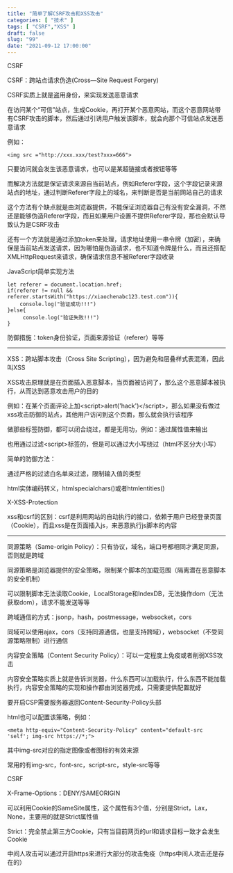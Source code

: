 ```yaml
---
title: "简单了解CSRF攻击和XSS攻击"
categories: [ "技术" ]
tags: [ "CSRF","XSS" ]
draft: false
slug: "99"
date: "2021-09-12 17:00:00"
---
```


CSRF

CSRF：跨站点请求伪造(Cross—Site Request Forgery)

CSRF实质上就是盗用身份，来实现发送恶意请求

在访问某个“可信”站点，生成Cookie，再打开某个恶意网站，而这个恶意网站带有CSRF攻击的脚本，然后通过引诱用户触发该脚本，就会向那个可信站点发送恶意请求

例如：

    <img src ="http://xxx.xxx/test?xxx=666">

只要访问就会发生该恶意请求，也可以是某超链接或者按钮等等


而解决方法就是保证请求来源自当前站点，例如Referer字段，这个字段记录来源站点的地址，通过判断Referer字段上的域名，来判断是否是当前网站自己的请求

这个方法有个缺点就是由浏览器提供，不能保证浏览器自己有没有安全漏洞，不然还是能够伪造Referer字段，而且如果用户设置不提供Referer字段，那也会默认导致认为是CSRF攻击

还有一个方法就是通过添加token来处理，请求地址使用一串令牌（加密），来确保是当前站点发送请求，因为哪怕是伪造请求，也不知道令牌是什么，而且还搭配XMLHttpRequest来请求，确保请求信息不被Referer字段收录



JavaScript简单实现方法

    let referer = document.location.href;
    if(referer != null && referer.startsWith("https://xiaochenabc123.test.com")){
        console.log("验证成功!!!")
    }else{
         console.log("验证失败!!!")
    }



防御措施：token身份验证，页面来源验证（referer）等等




---


XSS：跨站脚本攻击（Cross Site Scripting），因为避免和层叠样式表混淆，因此叫XSS

XSS攻击原理就是在页面插入恶意脚本，当页面被访问了，那么这个恶意脚本被执行，从而达到恶意攻击用户的目的

例如：在某个页面评论上加\<script>alert('hack')\</script>，那么如果没有做过xss攻击防御的站点，其他用户访问到这个页面，那么就会执行该程序


做那些标签防御，都可以闭合绕过，都是无用功，例如：通过属性值来输出


也用通过过滤\<script>标签的，但是可以通过大小写绕过（html不区分大小写）


简单的防御方法：

通过严格的过滤白名单来过滤，限制输入值的类型

html实体编码转义，htmlspecialchars()或者htmlentities()

X-XSS-Protection


xss和csrf的区别：csrf是利用网站的自动执行的接口，依赖于用户已经登录页面（Cookie），而且xss是在页面插入js，来恶意执行js脚本的内容

---




同源策略（Same-origin Policy）：只有协议，域名，端口号都相同才满足同源，否则就是跨域


同源策略是浏览器提供的安全策略，限制某个脚本的加载范围（隔离潜在恶意脚本的安全机制）

可以限制脚本无法读取Cookie，LocalStorage和IndexDB，无法操作dom（无法获取dom），请求不能发送等等

跨域通信的方式：jsonp，hash，postmessage，websocket，cors

同域可以使用ajax，cors（支持同源通信，也是支持跨域），websocket（不受同源策略限制）进行通信


内容安全策略（Content Security Policy）：可以一定程度上免疫或者削弱XSS攻击

内容安全策略实质上就是告诉浏览器，什么东西可以加载执行，什么东西不能加载执行，内容安全策略的实现和操作都由浏览器完成，只需要提供配置就好

要开启CSP需要服务器返回Content-Security-Policy头部


html也可以配置该策略，例如：

    <meta http-equiv="Content-Security-Policy" content="default-src 'self'; img-src https://*;">


其中img-src对应的指定图像或者图标的有效来源


常用的有img-src，font-src，script-src，style-src等等



CSRF


X-Frame-Options：DENY/SAMEORIGIN


可以利用Cookie的SameSite属性，这个属性有3个值，分别是Strict，Lax，None，主要用的就是Strict属性值

Strict：完全禁止第三方Cookie，只有当目前网页的url和请求目标一致才会发生Cookie



中间人攻击可以通过开启https来进行大部分的攻击免疫（https中间人攻击还是存在的）


















